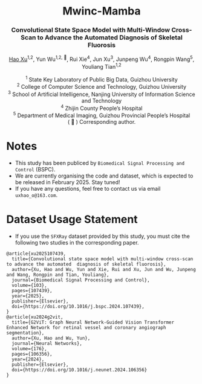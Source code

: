 <div align="center">
<h1>Mwinc-Mamba</h1>
<h3>Convolutional State Space Model with Multi-Window Cross-Scan to Advance the Automated Diagnosis of Skeletal Fluorosis</h3>


[Hao Xu](https://github.com/uxhao-o)<sup>1,2</sup>, Yun Wu<sup>1,2, :email:</sup>, Rui Xie<sup>4</sup>, Jun Xu<sup>3</sup>, Junpeng Wu<sup>4</sup>, Rongpin Wang<sup>5</sup>, Youliang Tian<sup>1,2</sup>
<br>

<sup>1</sup>  State Key Laboratory of Public Big Data, Guizhou University <br>
<sup>2</sup>  College of Computer Science and Technology, Guizhou University <br>
<sup>3</sup>  School of Artificial Intelligence, Nanjing University of Information Science and Technology<br>
<sup>4</sup>  Zhijin County People’s Hospital<br>
<sup>5</sup>  Department of Medical Imaging, Guizhou Provincial People’s Hospital<br>
 ( :email: ) Corresponding author.

</div>

# Notes
- This study has been publiced by `Biomedical Signal Processing and Control` (BSPC).
- We are currently organising the code and dataset, which is expected to be released in February 2025. Stay tuned!
- If you have any questions, feel free to contact us via email `uxhao_o@163.com`.

# Dataset Usage Statement
- If you use the `SFXRay` dataset provided by this study, you must cite the following two studies in the corresponding paper.

```
@article{xu2025107439,
  title={Convolutional state space model with multi-window cross-scan to advance the automated 	diagnosis of skeletal fluorosis},
  author={Xu, Hao and Wu, Yun and Xie, Rui and Xu, Jun and Wu, Junpeng and Wang, Rongpin and Tian, Youliang},
  journal={Biomedical Signal Processing and Control},
  volume={103},
  pages={107439},
  year={2025},
  publisher={Elsevier},
  doi={https://doi.org/10.1016/j.bspc.2024.107439},
}
@article{xu2024g2vit,
  title={G2ViT: Graph Neural Network-Guided Vision Transformer Enhanced Network for retinal vessel and coronary angiograph segmentation},
  author={Xu, Hao and Wu, Yun},
  journal={Neural Networks},
  volume={176},
  pages={106356},
  year={2024},
  publisher={Elsevier},
  doi={https://doi.org/10.1016/j.neunet.2024.106356}
}
```

